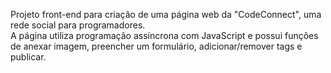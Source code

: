 Projeto front-end para criação de uma página web da "CodeConnect", uma rede social para programadores.\
A página utiliza programação assíncrona com JavaScript e possui funções de anexar imagem, preencher um formulário, adicionar/remover tags e publicar. 
